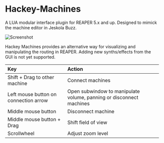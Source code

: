 # Hackey-Machines
A LUA modular interface plugin for REAPER 5.x and up. Designed to mimick the machine editor in Jeskola Buzz.

![Screenshot](https://i.imgur.com/WP1kY6h.png)

Hackey Machines provides an alternative way for visualizing and manipulating the routing in REAPER. Adding 
new synths/effects from the GUI is not yet supported.

| Key                   		| Action                                                                |
|:--------------------------------------|:----------------------------------------------------------------------|
| Shift + Drag to other machine | Connect machines |
| Left mouse button on connection arrow | Open subwindow to manipulate volume, panning or disconnect machines |
| Middle mouse button | Disconnect machine |
| Middle mouse button + Drag | Shift field of view |
| Scrollwheel | Adjust zoom level |



